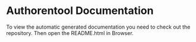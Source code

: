 # Authorentool Documentation

To view the automatic generated documentation you need to
check out the repository.
Then open the README.html in Browser.
